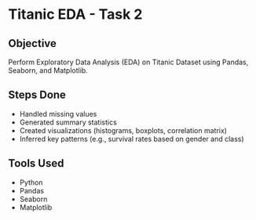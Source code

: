 # Titanic EDA - Task 2

## Objective
Perform Exploratory Data Analysis (EDA) on Titanic Dataset using Pandas, Seaborn, and Matplotlib.

## Steps Done
- Handled missing values
- Generated summary statistics
- Created visualizations (histograms, boxplots, correlation matrix)
- Inferred key patterns (e.g., survival rates based on gender and class)

## Tools Used
- Python
- Pandas
- Seaborn
- Matplotlib

